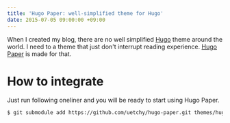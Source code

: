 ```yaml
---
title: 'Hugo Paper: well-simplified theme for Hugo'
date: 2015-07-05 09:00:00 +09:00
---
```


When I created my blog, there are no well simplified [Hugo](http://gohugo.io) theme around the world. I need to a theme that just don't interrupt reading experience. [Hugo Paper](https://github.com/uetchy/hugo-paper) is made for that.

# How to integrate

Just run following oneliner and you will be ready to start using Hugo Paper.

```bash
$ git submodule add https://github.com/uetchy/hugo-paper.git themes/hugo-paper && git submodule update
```
